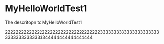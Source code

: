# MyHelloWorldTest1
The descritopn to MyHelloWorldTest1




222222222222222222222222222222222222333333333333333333333333333333333333344444444444444444
